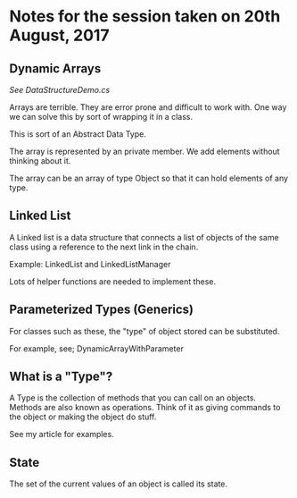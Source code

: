 # Notes for the session taken on 20th August, 2017

## Dynamic Arrays

*See DataStructureDemo.cs*


Arrays are terrible. They are error prone and difficult to work with. One way we can solve this by sort of wrapping it in a class.

This is sort of an Abstract Data Type.

The array is represented by an private member. We add elements without thinking about it.

The array can be an array of type Object so that it can hold elements of any type.

## Linked List

A Linked list is a data structure that connects a list of objects of the same class using a reference to the next link in the chain.

Example: LinkedList and LinkedListManager

Lots of helper functions are needed to implement these.

## Parameterized Types (Generics)

For classes such as these, the "type" of object stored can be substituted.

For example, see; DynamicArrayWithParameter<T>

## What is a "Type"?

A Type is the collection of methods that you can call on an objects. Methods are also known as operations. Think of it as giving commands to the object or making the object do stuff.

See my article for examples.


## State

The set of the current values of an object is called its state.








